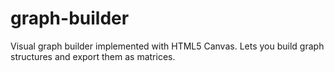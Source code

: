 graph-builder
=============

Visual graph builder implemented with HTML5 Canvas. Lets you build graph structures and export them as matrices.
